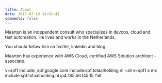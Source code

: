 ```yaml
---
title: About
date: 2017-07-18 14:02:43
comments: false
---
```


Maarten is an independent consult who specializes in devops, cloud and test automation. He lives and works in the Netherlands. 

You should follow him on twitter, linkedin and blog

Maarten has experience with AWS Cloud, certified AWS Solution architect - associate.


v=spf1 include:_spf.google.com include:spf.totaalholding.nl ~all
v=spf1 a mx include:spf.totaalholding.nl ip4:185.56.145.15 ?all